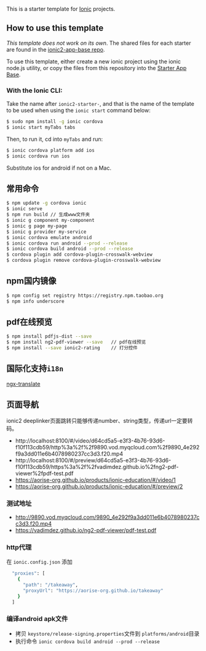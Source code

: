 This is a starter template for [Ionic](http://ionicframework.com/docs/) projects.

## How to use this template

*This template does not work on its own*. The shared files for each starter are found in the [ionic2-app-base repo](https://github.com/ionic-team/ionic2-app-base).

To use this template, either create a new ionic project using the ionic node.js utility, or copy the files from this repository into the [Starter App Base](https://github.com/ionic-team/ionic2-app-base).

### With the Ionic CLI:

Take the name after `ionic2-starter-`, and that is the name of the template to be used when using the `ionic start` command below:

```bash
$ sudo npm install -g ionic cordova
$ ionic start myTabs tabs
```

Then, to run it, cd into `myTabs` and run:

```bash
$ ionic cordova platform add ios
$ ionic cordova run ios
```

Substitute ios for android if not on a Mac.

## 常用命令  

```bash
$ npm update -g cordova ionic
$ ionic serve
$ npm run build // 生成www文件夹
$ ionic g component my-component
$ ionic g page my-page  
$ ionic g provider my-service
$ ionic cordova emulate android
$ ionic cordova run android --prod --release
$ ionic cordova build android --prod --release
$ cordova plugin add cordova-plugin-crosswalk-webview
$ cordova plugin remove cordova-plugin-crosswalk-webview
```

## npm国内镜像

```bash
$ npm config set registry https://registry.npm.taobao.org 
$ npm info underscore
```

## pdf在线预览

```bash
$ npm install pdfjs-dist --save
$ npm install ng2-pdf-viewer --save   // pdf在线预览
$ npm install --save ionic2-rating    // 打分控件
```

## 国际化支持`i18n`

[ngx-translate](https://github.com/ngx-translate/core)

## 页面导航

ionic2 deeplinker页面跳转只能够传递number、string类型，传递url一定要转码。  

- http://localhost:8100/#/video/d64cd5a5-e3f3-4b76-93d6-f10f113cdb59/http%3a%2f%2f9890.vod.myqcloud.com%2f9890_4e292f9a3dd011e6b4078980237cc3d3.f20.mp4
- http://localhost:8100/#/preview/d64cd5a5-e3f3-4b76-93d6-f10f113cdb59/https%3a%2f%2fvadimdez.github.io%2fng2-pdf-viewer%2fpdf-test.pdf
- https://aorise-org.github.io/products/ionic-education/#/video/1
- https://aorise-org.github.io/products/ionic-education/#/preview/2


### 测试地址

- http://9890.vod.myqcloud.com/9890_4e292f9a3dd011e6b4078980237cc3d3.f20.mp4
- https://vadimdez.github.io/ng2-pdf-viewer/pdf-test.pdf

### http代理 

在 `ionic.config.json` 添加
```bash
  "proxies": [
    {
      "path": "/takeaway",
      "proxyUrl": "https://aorise-org.github.io/takeaway"
    }
  ]
```

### 编译android apk文件

- 拷贝 `keystore/release-signing.properties`文件到 `platforms/android`目录
- 执行命令 `ionic cordova build android --prod --release`
